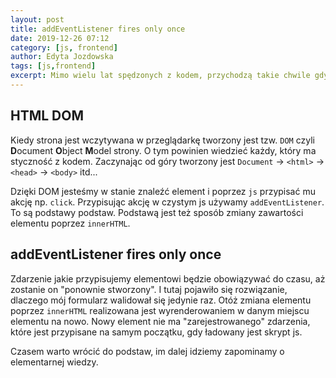 ```yaml
---
layout: post
title: addEventListener fires only once
date: 2019-12-26 07:12
category: [js, frontend]
author: Edyta Jozdowska
tags: [js,frontend]
excerpt: Mimo wielu lat spędzonych z kodem, przychodzą takie chwile gdy stajesz podczas pisania i zastanawiasz się "o co tutaj chodzi". Pomroczność jasna? Miałam tak ostatnio podczas pisania prostego validatora formularza. Walidacja formularza działała, ale tylko raz. 
---
```


## HTML DOM
Kiedy strona jest wczytywana w przeglądarkę tworzony jest tzw. `DOM` czyli **D**ocument **O**bject **M**odel strony. O tym powinien wiedzieć każdy, który ma styczność z kodem. Zaczynając od góry tworzony jest `Document` &rarr; `<html>` &rarr; `<head>` &rarr; `<body>` itd...

Dzięki DOM jesteśmy w stanie znaleźć element i poprzez `js` przypisać mu akcję np. `click`. Przypisując akcję w czystym js używamy `addEventListener`. To są podstawy podstaw. Podstawą jest też sposób zmiany zawartości elementu poprzez `innerHTML`. 

## addEventListener fires only once
 Zdarzenie jakie przypisujemy elementowi będzie obowiązywać do czasu, aż zostanie on "ponownie stworzony". I tutaj pojawiło się rozwiązanie, dlaczego mój formularz walidował się jedynie raz. Otóż zmiana elementu poprzez `innerHTML` realizowana jest wyrenderowaniem w danym miejscu elementu na nowo. Nowy element nie ma "zarejestrowanego" zdarzenia, które jest przypisane na samym początku, gdy ładowany jest skrypt js. 
 
 Czasem warto wrócić do podstaw, im dalej idziemy zapominamy o elementarnej wiedzy.
